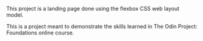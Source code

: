 This project is a landing page done using the flexbox CSS web layout model.

This is a project meant to demonstrate the skills learned in The Odin Project: Foundations online course.
